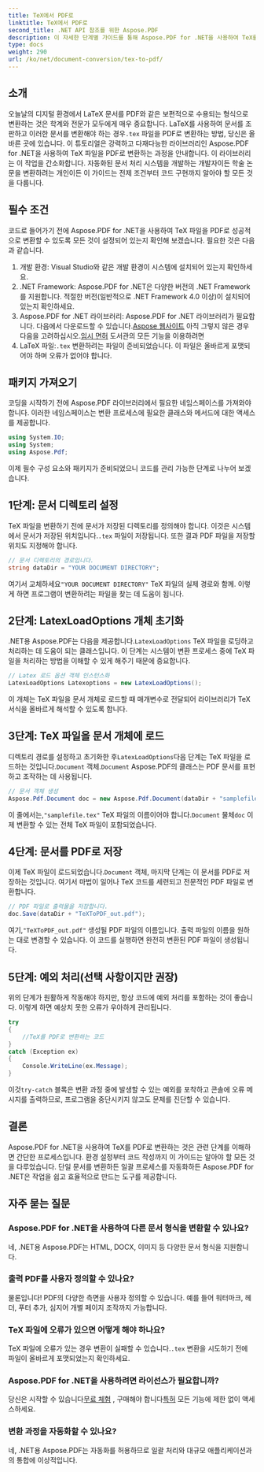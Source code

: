 ```yaml
---
title: TeX에서 PDF로
linktitle: TeX에서 PDF로
second_title: .NET API 참조를 위한 Aspose.PDF
description: 이 자세한 단계별 가이드를 통해 Aspose.PDF for .NET을 사용하여 TeX를 PDF로 변환하는 방법을 알아보세요. 개발자와 문서 전문가에게 완벽합니다.
type: docs
weight: 290
url: /ko/net/document-conversion/tex-to-pdf/
---
```

## 소개

오늘날의 디지털 환경에서 LaTeX 문서를 PDF와 같은 보편적으로 수용되는 형식으로 변환하는 것은 학계와 전문가 모두에게 매우 중요합니다. LaTeX를 사용하여 문서를 조판하고 이러한 문서를 변환해야 하는 경우`.tex` 파일을 PDF로 변환하는 방법, 당신은 올바른 곳에 있습니다. 이 튜토리얼은 강력하고 다재다능한 라이브러리인 Aspose.PDF for .NET을 사용하여 TeX 파일을 PDF로 변환하는 과정을 안내합니다. 이 라이브러리는 이 작업을 간소화합니다. 자동화된 문서 처리 시스템을 개발하는 개발자이든 학술 논문을 변환하려는 개인이든 이 가이드는 전제 조건부터 코드 구현까지 알아야 할 모든 것을 다룹니다.

## 필수 조건

코드로 들어가기 전에 Aspose.PDF for .NET을 사용하여 TeX 파일을 PDF로 성공적으로 변환할 수 있도록 모든 것이 설정되어 있는지 확인해 보겠습니다. 필요한 것은 다음과 같습니다.

1. 개발 환경: Visual Studio와 같은 개발 환경이 시스템에 설치되어 있는지 확인하세요.
2. .NET Framework: Aspose.PDF for .NET은 다양한 버전의 .NET Framework를 지원합니다. 적절한 버전(일반적으로 .NET Framework 4.0 이상)이 설치되어 있는지 확인하세요.
3.  Aspose.PDF for .NET 라이브러리: Aspose.PDF for .NET 라이브러리가 필요합니다. 다음에서 다운로드할 수 있습니다.[Aspose 웹사이트](https://releases.aspose.com/pdf/net/) 아직 그렇지 않은 경우 다음을 고려하십시오.[임시 면허](https://purchase.aspose.com/temporary-license/) 도서관의 모든 기능을 이용하려면
4.  LaTeX 파일:`.tex` 변환하려는 파일이 준비되었습니다. 이 파일은 올바르게 포맷되어야 하며 오류가 없어야 합니다.

## 패키지 가져오기

코딩을 시작하기 전에 Aspose.PDF 라이브러리에서 필요한 네임스페이스를 가져와야 합니다. 이러한 네임스페이스는 변환 프로세스에 필요한 클래스와 메서드에 대한 액세스를 제공합니다.

```csharp
using System.IO;
using System;
using Aspose.Pdf;
```

이제 필수 구성 요소와 패키지가 준비되었으니 코드를 관리 가능한 단계로 나누어 보겠습니다.

## 1단계: 문서 디렉토리 설정

TeX 파일을 변환하기 전에 문서가 저장된 디렉토리를 정의해야 합니다. 이것은 시스템에서 문서가 저장된 위치입니다.`.tex` 파일이 저장됩니다. 또한 결과 PDF 파일을 저장할 위치도 지정해야 합니다.

```csharp
// 문서 디렉토리의 경로입니다.
string dataDir = "YOUR DOCUMENT DIRECTORY";
```

 여기서 교체하세요`"YOUR DOCUMENT DIRECTORY"` TeX 파일의 실제 경로와 함께. 이렇게 하면 프로그램이 변환하려는 파일을 찾는 데 도움이 됩니다.

## 2단계: LatexLoadOptions 개체 초기화

 .NET용 Aspose.PDF는 다음을 제공합니다.`LatexLoadOptions` TeX 파일을 로딩하고 처리하는 데 도움이 되는 클래스입니다. 이 단계는 시스템이 변환 프로세스 중에 TeX 파일을 처리하는 방법을 이해할 수 있게 해주기 때문에 중요합니다.

```csharp
// Latex 로드 옵션 객체 인스턴스화
LatexLoadOptions Latexoptions = new LatexLoadOptions();
```

이 개체는 TeX 파일을 문서 개체로 로드할 때 매개변수로 전달되어 라이브러리가 TeX 서식을 올바르게 해석할 수 있도록 합니다.

## 3단계: TeX 파일을 문서 개체에 로드

 디렉토리 경로를 설정하고 초기화한 후`LatexLoadOptions`다음 단계는 TeX 파일을 로드하는 것입니다.`Document` 객체.`Document` Aspose.PDF의 클래스는 PDF 문서를 표현하고 조작하는 데 사용됩니다. 

```csharp
// 문서 객체 생성
Aspose.Pdf.Document doc = new Aspose.Pdf.Document(dataDir + "samplefile.tex", Latexoptions);
```

 이 줄에서는,`"samplefile.tex"` TeX 파일의 이름이어야 합니다.`Document` 물체`doc` 이제 변환할 수 있는 전체 TeX 파일이 포함되었습니다.

## 4단계: 문서를 PDF로 저장

 이제 TeX 파일이 로드되었습니다.`Document` 객체, 마지막 단계는 이 문서를 PDF로 저장하는 것입니다. 여기서 마법이 일어나 TeX 코드를 세련되고 전문적인 PDF 파일로 변환합니다.

```csharp
// PDF 파일로 출력물을 저장합니다.
doc.Save(dataDir + "TeXToPDF_out.pdf");
```

 여기,`"TeXToPDF_out.pdf"` 생성될 PDF 파일의 이름입니다. 출력 파일의 이름을 원하는 대로 변경할 수 있습니다. 이 코드를 실행하면 완전히 변환된 PDF 파일이 생성됩니다.

## 5단계: 예외 처리(선택 사항이지만 권장)

위의 단계가 원활하게 작동해야 하지만, 항상 코드에 예외 처리를 포함하는 것이 좋습니다. 이렇게 하면 예상치 못한 오류가 우아하게 관리됩니다.

```csharp
try
{
    //TeX를 PDF로 변환하는 코드
}
catch (Exception ex)
{
    Console.WriteLine(ex.Message);
}
```

 이것`try-catch` 블록은 변환 과정 중에 발생할 수 있는 예외를 포착하고 콘솔에 오류 메시지를 출력하므로, 프로그램을 중단시키지 않고도 문제를 진단할 수 있습니다.

## 결론

Aspose.PDF for .NET을 사용하여 TeX를 PDF로 변환하는 것은 관련 단계를 이해하면 간단한 프로세스입니다. 환경 설정부터 코드 작성까지 이 가이드는 알아야 할 모든 것을 다루었습니다. 단일 문서를 변환하든 일괄 프로세스를 자동화하든 Aspose.PDF for .NET은 작업을 쉽고 효율적으로 만드는 도구를 제공합니다.

## 자주 묻는 질문

### Aspose.PDF for .NET을 사용하여 다른 문서 형식을 변환할 수 있나요?
네, .NET용 Aspose.PDF는 HTML, DOCX, 이미지 등 다양한 문서 형식을 지원합니다.

### 출력 PDF를 사용자 정의할 수 있나요?
물론입니다! PDF의 다양한 측면을 사용자 정의할 수 있습니다. 예를 들어 워터마크, 헤더, 푸터 추가, 심지어 개별 페이지 조작까지 가능합니다.

### TeX 파일에 오류가 있으면 어떻게 해야 하나요?
 TeX 파일에 오류가 있는 경우 변환이 실패할 수 있습니다.`.tex` 변환을 시도하기 전에 파일이 올바르게 포맷되었는지 확인하세요.

### Aspose.PDF for .NET을 사용하려면 라이선스가 필요합니까?
 당신은 시작할 수 있습니다[무료 체험](https://releases.aspose.com/) , 구매해야 합니다[특허](https://purchase.aspose.com/buy) 모든 기능에 제한 없이 액세스하세요.

### 변환 과정을 자동화할 수 있나요?
네, .NET용 Aspose.PDF는 자동화를 허용하므로 일괄 처리와 대규모 애플리케이션과의 통합에 이상적입니다.